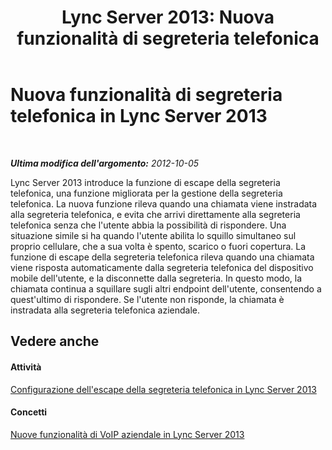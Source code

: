 ﻿---
title: 'Lync Server 2013: Nuova funzionalità di segreteria telefonica'
TOCTitle: Nuova funzionalità di segreteria telefonica
ms:assetid: 84d13238-67ef-42cc-801a-2d8147ba3b7f
ms:mtpsurl: https://technet.microsoft.com/it-it/library/JJ688117(v=OCS.15)
ms:contentKeyID: 49887636
ms.date: 08/24/2015
mtps_version: v=OCS.15
ms.translationtype: HT
---

# Nuova funzionalità di segreteria telefonica in Lync Server 2013

 

_**Ultima modifica dell'argomento:** 2012-10-05_

Lync Server 2013 introduce la funzione di escape della segreteria telefonica, una funzione migliorata per la gestione della segreteria telefonica. La nuova funzione rileva quando una chiamata viene instradata alla segreteria telefonica, e evita che arrivi direttamente alla segreteria telefonica senza che l'utente abbia la possibilità di rispondere. Una situazione simile si ha quando l'utente abilita lo squillo simultaneo sul proprio cellulare, che a sua volta è spento, scarico o fuori copertura. La funzione di escape della segreteria telefonica rileva quando una chiamata viene risposta automaticamente dalla segreteria telefonica del dispositivo mobile dell'utente, e la disconnette dalla segreteria. In questo modo, la chiamata continua a squillare sugli altri endpoint dell'utente, consentendo a quest'ultimo di rispondere. Se l'utente non risponde, la chiamata è instradata alla segreteria telefonica aziendale.

## Vedere anche

#### Attività

[Configurazione dell'escape della segreteria telefonica in Lync Server 2013](lync-server-2013-configuring-voice-mail-escape.md)  

#### Concetti

[Nuove funzionalità di VoIP aziendale in Lync Server 2013](lync-server-2013-new-enterprise-voice-features.md)

